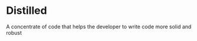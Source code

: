 Distilled
=========

A concentrate of code that helps the developer to write code more solid and robust